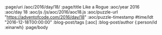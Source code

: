 :page/uri /aoc/2016/day/18/
:page/title Like a Rogue
:aoc/year 2016
:aoc/day 18
:aoc/js /js/aoc/2016/aoc18.js
:aoc/puzzle-url "https://adventofcode.com/2016/day/18"
:aoc/puzzle-timestamp #time/ldt "2016-12-18T00:00:00"
:blog-post/tags [:aoc]
:blog-post/author {:person/id :einarwh}
:page/body

<!-- # Einar W. Høst -->
